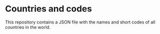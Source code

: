 # Countries and codes

This repository contains a JSON file with the names and short codes of all countries in the world.
